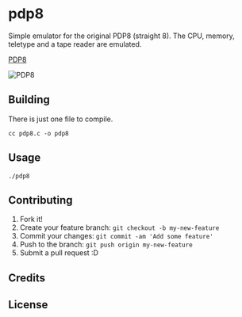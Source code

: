 # pdp8

Simple emulator for the original PDP8 (straight 8).
The CPU, memory, teletype and a tape reader are emulated.


[PDP8](https://en.wikipedia.org/wiki/PDP-8)


![PDP8](https://www.smecc.org/pdp8.jpg)

## Building
    
There is just one file to compile.    

    cc pdp8.c -o pdp8

## Usage

    ./pdp8

## Contributing

1. Fork it!
2. Create your feature branch: `git checkout -b my-new-feature`
3. Commit your changes: `git commit -am 'Add some feature'`
4. Push to the branch: `git push origin my-new-feature`
5. Submit a pull request :D


## Credits


## License


